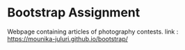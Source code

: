 # Bootstrap Assignment
Webpage containing articles of photography contests.
link : https://mounika-juluri.github.io/bootstrap/
